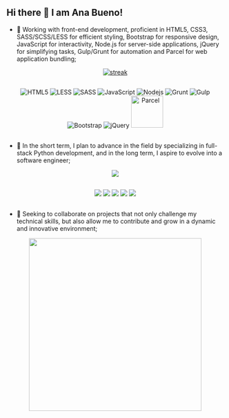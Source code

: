 ## Hi there 👋 I am Ana Bueno! 

- 🔭 Working with front-end development, proficient in HTML5, CSS3, SASS/SCSS/LESS for efficient styling, Bootstrap for responsive design, JavaScript for interactivity, Node.js for server-side applications, jQuery for simplifying tasks, Gulp/Grunt for automation and Parcel for web application bundling;

<p align="center">
  <a href="https://github.com/lyannabueno">      
    <img title="stats" alt="streak" src="https://github-readme-streak-stats.herokuapp.com/?user=lyannabueno&theme=moltack&hide_border=true&stroke=f53b3b"/>
  </a> 
</p>

##

<p align="center">
  <img src="https://img.shields.io/badge/html5-%23E34F26.svg?style=for-the-badge&logo=html5&logoColor=white" alt="HTML5">
  <img src="https://img.shields.io/badge/less-2B4C80?style=for-the-badge&logo=less&logoColor=white" alt="LESS">
  <img src="https://img.shields.io/badge/SASS-hotpink.svg?style=for-the-badge&logo=SASS&logoColor=white" alt="SASS">
  <img src="https://img.shields.io/badge/javascript-%23323330.svg?style=for-the-badge&logo=javascript&logoColor=%23F7DF1E" alt="JavaScript">
  <img src="https://img.shields.io/badge/node.js-6DA55F?style=for-the-badge&logo=node.js&logoColor=white" alt="Nodejs">
  <img src="https://img.shields.io/badge/grunt-%23FBA928.svg?style=for-the-badge&logo=grunt&logoColor=black" alt="Grunt">
  <img src="https://img.shields.io/badge/GULP-%23CF4647.svg?style=for-the-badge&logo=gulp&logoColor=white" alt="Gulp">
  <img src="https://img.shields.io/badge/bootstrap-%238511FA.svg?style=for-the-badge&logo=bootstrap&logoColor=white" alt="Bootstrap">
  <img src="https://img.shields.io/badge/jquery-%230769AD.svg?style=for-the-badge&logo=jquery&logoColor=white" alt="jQuery">
  <img src="https://img.shields.io/badge/parcel-%23f8c582.svg?style=for-the-badge&logo=parcel&logoColor=%23faebd7" alt="Parcel" style="width: 74px;">
</p>

##

- 🌱 In the short term, I plan to advance in the field by specializing in full-stack Python development, and in the long term, I aspire to evolve into a software engineer;

<p align="center">
  <img src="https://github-readme-stats.vercel.app/api?username=lyannabueno&show_icons=true&locale=en&theme=moltack&rank_icon=github" />
</p>

##

 <div align="center">
    <a href="mailto:anabuenogomes@hotmail.com" target="_blank"><img src="https://img.shields.io/badge/Microsoft_Outlook-0078D4?style=for-the-badge&logo=microsoft-outlook&logoColor=white" target="_blank"></a>
    <a href="https://www.instagram.com/dev_anabueno/" target="_blank"><img src="https://img.shields.io/badge/-Instagram-%23E4405F?style=for-the-badge&logo=instagram&logoColor=white" target="_blank"></a>
    <a href="https://github.com/lyannabueno"><img src="https://komarev.com/ghpvc/?username=lyannabueno&style=for-the-badge&color=brightgreen"></a>
    <a href="https://www.linkedin.com/in/anabuenogomes" target="_blank"><img src="https://img.shields.io/badge/-LinkedIn-%230077B5?style=for-the-badge&logo=linkedin&logoColor=white" target="_blank"></a>
    <a href="https://wa.me/5521998279064" target="_blank"><img src="https://img.shields.io/badge/WhatsApp-25D366?style=for-the-badge&logo=whatsapp&logoColor=white" target="_blank"></a>
</div>

##

- 👯 Seeking to collaborate on projects that not only challenge my technical skills, but also allow me to contribute and grow in a dynamic and innovative environment;
  
<p align="center">
  <img src="https://github-readme-stats.vercel.app/api/top-langs/?username=lyannabueno&hide_progress=true&theme=moltack" style="width: 400px;" />
</p>
